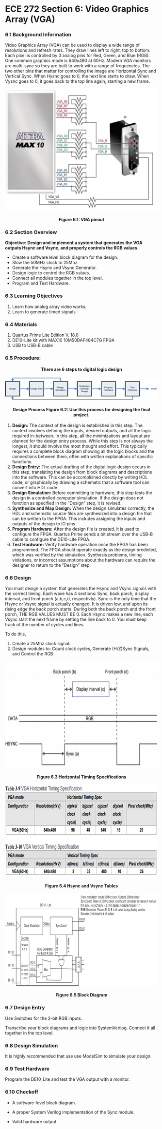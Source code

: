 # ECE 272 Section 6: Video Graphics Array (VGA)
### 6.1 Background Information
Video Graphics Array (VGA) can be used to display a wide range of resolutions and refresh rates. They draw lines left to right, top to bottom. Each pixel is controlled by 3 analog pins for Red, Green, and Blue (RGB). One common graphics mode is 640x480 at 60Hz. Modern VGA monitors are multi-sync so they are built to work with a range of frequencies. The two other pins that matter for controlling the image are Horizontal Sync and Vertical Sync. When Hysnc goes to 0, the next line starts to draw. When Vysnc goes to 0, it goes back to the top line again, starting a new frame.

<p align="center">
  <img width="550" height="400" src="https://github.com/regerj/ECE-272-Lab-6/blob/master/vgaconnections.png">
</p>

#### <div align="center">Figure 6.1: VGA pinout</div>

### 6.2 Section Overview
 

**Objective: Design and implement a system that generates the VGA outputs Hsync and Vsync, and properly controls the RGB values.**

* Create a software level block diagram for the design.
* Slow the 50MHz clock to 25Mhz.
* Generate the Hsync and Vsync Generator.
* Design logic to control the RGB values.
* Connect all modules together in the top level.
* Program and Test Hardware.
### 6.3 Learning Objectives
1. Learn how analog array video works.
2. Learn to generate timed signals.
### 6.4 Materials
1. Quartus Prime Lite Edition V. 18.0
2. DE10-Lite kit with MAX10 10M50DAF484C7G FPGA
3. USB to USB-B cable
### 6.5 Procedure:
#### <div align="center">There are 6 steps to digital logic design</div>

![Design Process Flow](https://github.com/regerj/ECE-272-Lab-4/blob/master/4.1%20Design%20Process.png)

#### <div align="center">Design Process Figure 6.2: Use this process for designing the final project.</div>

1. **Design:** The context of the design is established in this step. The context involves defining the inputs, desired outputs, and all the logic required in-between. In this step, all the minimizations and layout are planned for the design entry process. While this step is not always the longest, it should involve the most thought and effort. This typically requires a complete block diagram showing all the logic blocks and the connections between them, often with written explanations of specific functions.
2. **Design Entry:** The actual drafting of the digital logic design occurs in this step, translating the design from block diagrams and descriptions into the software. This can be accomplished directly by writing HDL code, or graphically by drawing a schematic that a software tool can convert into HDL code.
3. **Design Simulation:** Before committing to hardware, this step tests the design in a controlled computer simulation. If the design does not function as specified in the ”Design” step, it is revised.
4. **Synthesize and Map Design:** When the design simulates correctly, the HDL and schematic source files are synthesized into a design file that can be written to the FPGA. This includes assigning the inputs and outputs of the design to IO pins.
5. **Program Hardware:** After the design file is created, it is used to configure the FPGA. Quartus Prime sends a bit stream over the USB-B cable to configure the DE10-Lite FPGA.
6. **Test Hardware:** Verify hardware operation once the FPGA has been programmed. The FPGA should operate exactly as the design predicted, which was verified by the simulation. Synthesis problems, timing violations, or incorrect assumptions about the hardware can require the designer to return to the ”Design” step.
### 6.6 Design
You must design a system that generates the Hsync and Vsync signals with the correct timing. Each wave has 4 sections: Sync, back porch, display interval, and front porch (a,b,c,d, respectivly). Sync is the only time that the Hsync or Vsync signal is actually changed. It is driven low, and upon its rising edge the back porch starts. During both the back porch and the front porch, THE RGB VALUES MUST BE 0. Each Hsync makes a new line, each Vsync start the next frame by setting the line back to 0. You must keep track of the number of cycles and lines.

To do this,

1. Create a 25Mhz clock signal.
2. Design modules to: Count clock cycles, Generate (H/Z)Sync Signals, and Control the RGB

<p align="center">
  <img width="550" height="350" src="https://github.com/regerj/ECE-272-Lab-6/blob/master/vgahorizontaltimingspecification.png">
</p>

#### <div align="center">Figure 6.3 Horizontal Timing Specifications</div>

<p align="center">
  <img width="550" height="300" src="https://github.com/regerj/ECE-272-Lab-6/blob/master/vgatimingspecs.png">
</p>

#### <div align="center">Figure 6.4 Hsync and Vsync Tables</div>

<p align="center">
  <img width="550" height="300" src="https://github.com/regerj/ECE-272-Lab-6/blob/master/untitled_diagram_2.png">
</p>

#### <div align="center">Figure 6.5 Block Diagram</div>

### 6.7 Design Entry
Use Switches for the 2-bit RGB inputs.

Transcribe your block diagrams and logic into SystemVerilog. Connect it all together in the top level.

### 6.8 Design Simulation
It is highly recommended that use use ModelSim to simulate your design.

### 6.9 Test Hardware
Program the DE10_Lite and test the VGA output with a monitor.

### 6.10 Checkoff
* A software-level block diagram.
* A proper System Verilog Implementation of the Sync module.

* Valid hardware output
